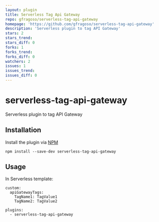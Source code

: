 ```yaml
---
layout: plugin
title: Serverless Tag Api Gateway
repo: gfragoso/serverless-tag-api-gateway
homepage: 'https://github.com/gfragoso/serverless-tag-api-gateway'
description: 'Serverless plugin to tag API Gateway'
stars: 2
stars_trend: 
stars_diff: 0
forks: 1
forks_trend: 
forks_diff: 0
watchers: 2
issues: 1
issues_trend: 
issues_diff: 0
---
```



# serverless-tag-api-gateway
Serverless plugin to tag API Gateway

## Installation

Install the plugin via <a href="https://docs.npmjs.com/cli/install">NPM</a>

```
npm install --save-dev serverless-tag-api-gateway
```

## Usage

In Serverless template:

```
custom:
  apiGatewayTags:
    TagName1: TagValue1
    TagName2: TagValue2

plugins: 
  - serverless-tag-api-gateway

```

